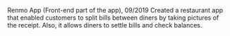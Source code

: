 Renmo App (Front-end part of the app), 09/2019
Created a restaurant app that enabled customers to split bills between diners by taking pictures of the receipt. Also, it allows diners to settle bills and check balances.
